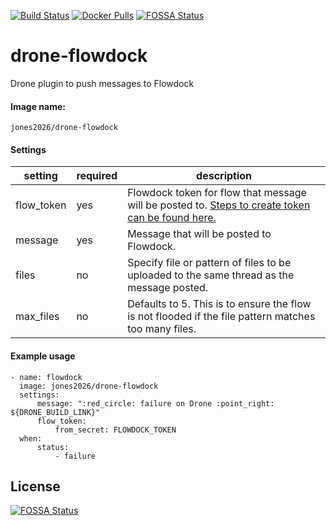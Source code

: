 [![Build Status](https://cloud.drone.io/api/badges/jones2026/drone-flowdock/status.svg)](https://cloud.drone.io/jones2026/drone-flowdock)
[![Docker Pulls](https://img.shields.io/docker/pulls/jones2026/drone-flowdock)](https://hub.docker.com/r/jones2026/drone-flowdock/)
[![FOSSA Status](https://app.fossa.com/api/projects/git%2Bgithub.com%2Fjones2026%2Fdrone-flowdock.svg?type=shield)](https://app.fossa.com/projects/git%2Bgithub.com%2Fjones2026%2Fdrone-flowdock?ref=badge_shield)

# drone-flowdock
Drone plugin to push messages to Flowdock

#### Image name:
`jones2026/drone-flowdock`

#### Settings

| setting | required | description |
------------- | ------------- | ----------
flow_token | yes | Flowdock token for flow that message will be posted to. [Steps to create token can be found here.](docs/flowdock-setup.md)
message | yes | Message that will be posted to Flowdock.
files | no | Specify file or pattern of files to be uploaded to the same thread as the message posted.
max_files | no | Defaults to 5. This is to ensure the flow is not flooded if the file pattern matches too many files.

#### Example usage

```
- name: flowdock
  image: jones2026/drone-flowdock
  settings:
      message: ":red_circle: failure on Drone :point_right: ${DRONE_BUILD_LINK}"
      flow_token:
          from_secret: FLOWDOCK_TOKEN
  when:
      status:
          - failure
```


## License
[![FOSSA Status](https://app.fossa.com/api/projects/git%2Bgithub.com%2Fjones2026%2Fdrone-flowdock.svg?type=large)](https://app.fossa.com/projects/git%2Bgithub.com%2Fjones2026%2Fdrone-flowdock?ref=badge_large)